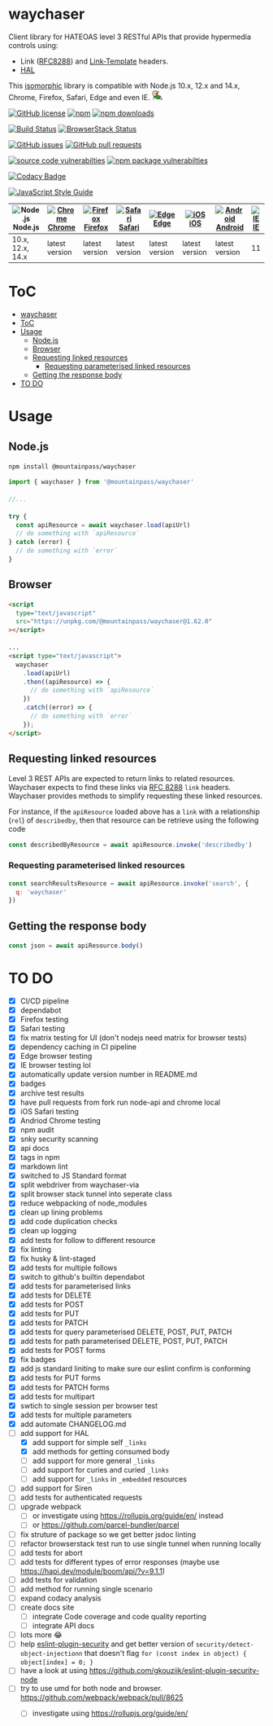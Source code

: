 # waychaser

Client library for HATEOAS level 3 RESTful APIs that provide hypermedia controls using:
  - Link ([RFC8288](https://tools.ietf.org/html/rfc8288)) and [Link-Template](https://mnot.github.io/I-D/link-template/) headers.
  - [HAL](http://stateless.co/hal_specification.html) 

This [isomorphic](https://en.wikipedia.org/wiki/Isomorphic_JavaScript) library is compatible with Node.js 10.x, 12.x and 14.x, Chrome, Firefox, Safari, Edge and even IE.
<img alt="aw yeah!" src="./docs/images/aw_yeah.gif" width="20" height="20" />

[![GitHub license](https://img.shields.io/github/license/mountain-pass/waychaser)](https://github.com/mountain-pass/waychaser/blob/master/LICENSE) [![npm](https://img.shields.io/npm/v/@mountainpass/waychaser)](https://www.npmjs.com/package/@mountainpass/waychaser) [![npm downloads](https://img.shields.io/npm/dm/@mountainpass/waychaser)](https://www.npmjs.com/package/@mountainpass/waychaser)

[![Build Status](https://github.com/mountain-pass/waychaser/workflows/Build/badge.svg)](https://github.com/mountain-pass/waychaser/actions?query=workflow%3ABuild) [![BrowserStack Status](https://automate.browserstack.com/badge.svg?badge_key=M2lUc2Q3VFJicFR2c0N6Y0JvZE5oSXAvYlpUQ1ZPMXgxalpUK2ZtNTdPcz0tLVR3QzU5TXllbEZnemhqK2Z5VEpVQ2c9PQ==--8a61c301655735baed333d4f305980a13ef32c25)](https://automate.browserstack.com/public-build/M2lUc2Q3VFJicFR2c0N6Y0JvZE5oSXAvYlpUQ1ZPMXgxalpUK2ZtNTdPcz0tLVR3QzU5TXllbEZnemhqK2Z5VEpVQ2c9PQ==--8a61c301655735baed333d4f305980a13ef32c25)

[![GitHub issues](https://img.shields.io/github/issues/mountain-pass/waychaser)](https://github.com/mountain-pass/waychaser/issues) [![GitHub pull requests](https://img.shields.io/github/issues-pr/mountain-pass/waychaser)](https://github.com/mountain-pass/waychaser/pulls)

[![source code vulnerabilties](https://img.shields.io/snyk/vulnerabilities/github/mountain-pass/waychaser?label=source%20code%20vulnerabilities)](https://snyk.io/test/github/mountain-pass/waychaser) [![npm package vulnerabilties](https://img.shields.io/snyk/vulnerabilities/npm/@mountainpass/waychaser@1.62.0?label=npm%20package%20vulnerabilties)](https://snyk.io/test/npm/@mountainpass/waychaser/1.62.0)

[![Codacy Badge](https://app.codacy.com/project/badge/Grade/940768d54f7545f7b42f89b26c23c751)](https://www.codacy.com/gh/mountain-pass/waychaser/dashboard?utm_source=github.com&amp;utm_medium=referral&amp;utm_content=mountain-pass/waychaser&amp;utm_campaign=Badge_Grade)

[![JavaScript Style Guide](https://cdn.rawgit.com/standard/standard/master/badge.svg)](https://github.com/standard/standard)

| <img src="https://nodejs.org/static/images/logos/nodejs-new-pantone-black.svg" alt="Node.js" width="24px" height="24px" /><br/>Node.js | [<img src="https://raw.githubusercontent.com/alrra/browser-logos/master/src/chrome/chrome_48x48.png" alt="Chrome" width="24px" height="24px" /><br/>Chrome](https://automate.browserstack.com/dashboard/v2/public-build/M2lUc2Q3VFJicFR2c0N6Y0JvZE5oSXAvYlpUQ1ZPMXgxalpUK2ZtNTdPcz0tLVR3QzU5TXllbEZnemhqK2Z5VEpVQ2c9PQ==--8a61c301655735baed333d4f305980a13ef32c25?browsers=[{%22browser%22:%22chrome%22}]) | [<img src="https://raw.githubusercontent.com/alrra/browser-logos/master/src/firefox/firefox_48x48.png" alt="Firefox" width="24px" height="24px" /><br/>Firefox](https://automate.browserstack.com/dashboard/v2/public-build/M2lUc2Q3VFJicFR2c0N6Y0JvZE5oSXAvYlpUQ1ZPMXgxalpUK2ZtNTdPcz0tLVR3QzU5TXllbEZnemhqK2Z5VEpVQ2c9PQ==--8a61c301655735baed333d4f305980a13ef32c25?browsers=[{%22browser%22:%22firefox%22}]) | [<img src="https://raw.githubusercontent.com/alrra/browser-logos/master/src/safari/safari_48x48.png" alt="Safari" width="24px" height="24px" /><br/>Safari](https://automate.browserstack.com/dashboard/v2/public-build/M2lUc2Q3VFJicFR2c0N6Y0JvZE5oSXAvYlpUQ1ZPMXgxalpUK2ZtNTdPcz0tLVR3QzU5TXllbEZnemhqK2Z5VEpVQ2c9PQ==--8a61c301655735baed333d4f305980a13ef32c25?browsers=[{%22browser%22:%22safari%22}]) | [<img src="https://raw.githubusercontent.com/alrra/browser-logos/master/src/edge/edge_48x48.png" alt="Edge" width="24px" height="24px" /><br/>Edge](https://automate.browserstack.com/dashboard/v2/public-build/M2lUc2Q3VFJicFR2c0N6Y0JvZE5oSXAvYlpUQ1ZPMXgxalpUK2ZtNTdPcz0tLVR3QzU5TXllbEZnemhqK2Z5VEpVQ2c9PQ==--8a61c301655735baed333d4f305980a13ef32c25?browsers=[{%22browser%22:%22edge%22}]) | [<img src="https://raw.githubusercontent.com/alrra/browser-logos/master/src/safari-ios/safari-ios_48x48.png" alt="iOS" width="24px" height="24px" /><br/>iOS](https://automate.browserstack.com/dashboard/v2/public-build/M2lUc2Q3VFJicFR2c0N6Y0JvZE5oSXAvYlpUQ1ZPMXgxalpUK2ZtNTdPcz0tLVR3QzU5TXllbEZnemhqK2Z5VEpVQ2c9PQ==--8a61c301655735baed333d4f305980a13ef32c25?oses=[{%22os%22:%22ios%22}]) | [<img src="https://source.android.com/setup/images/Android_symbol_green_RGB.svg" alt="Android" width="24px" height="24px" /><br/>Android](https://automate.browserstack.com/dashboard/v2/public-build/M2lUc2Q3VFJicFR2c0N6Y0JvZE5oSXAvYlpUQ1ZPMXgxalpUK2ZtNTdPcz0tLVR3QzU5TXllbEZnemhqK2Z5VEpVQ2c9PQ==--8a61c301655735baed333d4f305980a13ef32c25?oses=[{%22os%22:%22android%22}]) | [<img src="https://raw.githubusercontent.com/alrra/browser-logos/master/src/archive/internet-explorer_9-11/internet-explorer_9-11_48x48.png" alt="IE" width="24px" height="24px" /><br/>IE](https://automate.browserstack.com/dashboard/v2/public-build/M2lUc2Q3VFJicFR2c0N6Y0JvZE5oSXAvYlpUQ1ZPMXgxalpUK2ZtNTdPcz0tLVR3QzU5TXllbEZnemhqK2Z5VEpVQ2c9PQ==--8a61c301655735baed333d4f305980a13ef32c25?browsers=[{%22browser%22:%22ie%22}]) |
| -------------------------------------------------------------------------------------------------------------------------------------- | ----------------------------------------------------------------------------------------------------------------------------------------------------------------------------------------------------------------------------------------------------------------------------------------------------------------------------------------------------------------------------------------------------------- | ---------------------------------------------------------------------------------------------------------------------------------------------------------------------------------------------------------------------------------------------------------------------------------------------------------------------------------------------------------------------------------------------------------------- | ----------------------------------------------------------------------------------------------------------------------------------------------------------------------------------------------------------------------------------------------------------------------------------------------------------------------------------------------------------------------------------------------------------- | ------------------------------------------------------------------------------------------------------------------------------------------------------------------------------------------------------------------------------------------------------------------------------------------------------------------------------------------------------------------------------------------------- | ------------------------------------------------------------------------------------------------------------------------------------------------------------------------------------------------------------------------------------------------------------------------------------------------------------------------------------------------------------------------------------------------- | --------------------------------------------------------------------------------------------------------------------------------------------------------------------------------------------------------------------------------------------------------------------------------------------------------------------------------------------------------------------------------- | --------------------------------------------------------------------------------------------------------------------------------------------------------------------------------------------------------------------------------------------------------------------------------------------------------------------------------------------------------------------------------------------------------------------------------------- |
| 10.x, 12.x, 14.x                                                                                                                       | latest version                                                                                                                                                                                                                                                                                                                                                                                              | latest version                                                                                                                                                                                                                                                                                                                                                                                                   | latest version                                                                                                                                                                                                                                                                                                                                                                                              | latest version                                                                                                                                                                                                                                                                                                                                                                                    | latest version                                                                                                                                                                                                                                                                                                                                                                                    | latest version                                                                                                                                                                                                                                                                                                                                                                    | 11                                                                                                                                                                                                                                                                                                                                                                                                                                      |

# ToC

- [waychaser](#waychaser)
- [ToC](#toc)
- [Usage](#usage)
  - [Node.js](#nodejs)
  - [Browser](#browser)
  - [Requesting linked resources](#requesting-linked-resources)
    - [Requesting parameterised linked resources](#requesting-parameterised-linked-resources)
  - [Getting the response body](#getting-the-response-body)
- [TO DO](#to-do)

# Usage

## Node.js

`npm install @mountainpass/waychaser`

```js
import { waychaser } from '@mountainpass/waychaser'

//...

try {
  const apiResource = await waychaser.load(apiUrl)
  // do something with `apiResource`
} catch (error) {
  // do something with `error`
}
```

## Browser

```html
<script
  type="text/javascript"
  src="https://unpkg.com/@mountainpass/waychaser@1.62.0"
></script>

...
<script type="text/javascript">
  waychaser
    .load(apiUrl)
    .then((apiResource) => {
      // do something with `apiResource`
    })
    .catch((error) => {
      // do something with `error`
    });
</script>
```

## Requesting linked resources

Level 3 REST APIs are expected to return links to related resources. Waychaser expects to find these links via [RFC 8288](https://tools.ietf.org/html/rfc8288) `link` headers. Waychaser provides methods to simplify requesting these linked resources.

For instance, if the `apiResource` loaded above has a `link` with a relationship (`rel`) of `describedby`, then that resource can be retrieve using the following code

```js
const describedByResource = await apiResource.invoke('describedby')
```

### Requesting parameterised linked resources

```js
const searchResultsResource = await apiResource.invoke('search', {
  q: 'waychaser'
})
```

## Getting the response body

```js
const json = await apiResource.body()
```


# TO DO

- [x] CI/CD pipeline
- [x] dependabot
- [x] Firefox testing
- [x] Safari testing
- [x] fix matrix testing for UI (don't nodejs need matrix for browser tests)
- [x] dependency caching in CI pipeline
- [x] Edge browser testing
- [x] IE browser testing lol
- [x] automatically update version number in README.md
- [x] badges
- [x] archive test results
- [x] have pull requests from fork run node-api and chrome local
- [x] iOS Safari testing
- [x] Andriod Chrome testing
- [x] npm audit
- [x] snky security scanning
- [x] api docs
- [x] tags in npm
- [x] markdown lint
- [x] switched to JS Standard format
- [x] split webdriver from waychaser-via
- [x] split browser stack tunnel into seperate class
- [x] reduce webpacking of node_modules
- [x] clean up lining problems
- [x] add code duplication checks
- [x] clean up logging
- [x] add tests for follow to different resource
- [x] fix linting
- [x] fix husky & lint-staged
- [x] add tests for multiple follows
- [x] switch to github's builtin dependabot
- [x] add tests for parameterised links
- [x] add tests for DELETE
- [x] add tests for POST
- [x] add tests for PUT
- [x] add tests for PATCH
- [x] add tests for query parameterised DELETE, POST, PUT, PATCH
- [x] add tests for path parameterised DELETE, POST, PUT, PATCH
- [x] add tests for POST forms
- [x] fix badges
- [x] add js standard liniting to make sure our eslint confirm is conforming
- [x] add tests for PUT forms
- [x] add tests for PATCH forms
- [x] add tests for multipart
- [x] swtich to single session per browser test
- [x] add tests for multiple parameters
- [x] add automate CHANGELOG.md 
- [ ] add support for HAL
  - [x] add support for simple self `_links`
  - [x] add methods for getting consumed body
  - [ ] add support for more general `_links`
  - [ ] add support for curies and curied `_links`
  - [ ] add support for `_links` in `_embedded` resources
- [ ] add support for Siren
- [ ] add tests for authenticated requests
- [ ] upgrade webpack
  - [ ] or investigate using https://rollupjs.org/guide/en/ instead
  - [ ] or https://github.com/parcel-bundler/parcel
- [ ] fix struture of package so we get better jsdoc linting
- [ ] refactor browserstack test run to use single tunnel when running locally
- [ ] add tests for abort
- [ ] add tests for different types of error responses (maybe use https://hapi.dev/module/boom/api/?v=9.1.1)
- [ ] add tests for validation
- [ ] add method for running single scenario
- [ ] expand codacy analysis
- [ ] create docs site
  - [ ] integrate Code coverage and code quality reporting
  - [ ] integrate API docs
- [ ] lots more 😂
- [ ] help [
      eslint-plugin-security](https://github.com/nodesecurity/eslint-plugin-security) and get better version of `security/detect-object-injectionn` that doesn't flag `for (const index in object) { object[index] = 0; }`
- [ ] have a look at using https://github.com/gkouziik/eslint-plugin-security-node
- [ ] try to use umd for both node and browser. https://github.com/webpack/webpack/pull/8625
  - [ ] investigate using https://rollupjs.org/guide/en/

